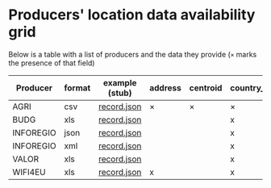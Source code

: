 # Producers' location data availability grid

Below is a table with a list of producers and the data they provide (`×` marks the presence of that field)

| Producer  | format | example (stub)   | address | centroid | country_code | nuts | postal_code | region | town |
| --------- | ------ | ---------------- | ------- | -------- | ------------ | ---- | ----------- | ------ | ---- |
| AGRI      | csv    | [record.json][1] | ×       | ×        | ×            |      | ×           |        | x    |
| BUDG      | xls    | [record.json][2] |         |          | x            |      |             |        |      |
| INFOREGIO | json   | [record.json][3] |         |          | x            | x    |             | x      |      |
| INFOREGIO | xml    | [record.json][4] |         |          | x            | x    |             | x      |      |
| VALOR     | xls    | [record.json][5] |         |          | x            |      |             |        |      |
| WIFI4EU   | xls    | [record.json][6] | x       |          | x            |      | x           |        | x    |

[1]: https://github.com/ec-europa/eubfr-data-lake/blob/master/services/ingestion/etl/agri/csv/test/stubs/record.json
[2]: https://github.com/ec-europa/eubfr-data-lake/blob/master/services/ingestion/etl/budg/xls/test/stubs/record.json
[3]: https://github.com/ec-europa/eubfr-data-lake/blob/master/services/ingestion/etl/inforegio/json/test/stubs/record.json
[4]: https://github.com/ec-europa/eubfr-data-lake/blob/master/services/ingestion/etl/inforegio/xml/test/stubs/record.json
[5]: https://github.com/ec-europa/eubfr-data-lake/blob/master/services/ingestion/etl/valor/xls/test/stubs/record.json
[6]: https://github.com/ec-europa/eubfr-data-lake/blob/master/services/ingestion/etl/wifi4eu/xls/test/stubs/record.json

